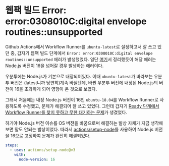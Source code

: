 # 웹팩 빌드 Error: error:0308010C:digital envelope routines::unsupported

Github Actions에서 Workflow Runner를 `ubuntu-latest`로 설정하고서 잘 쓰고 있던 중, 갑자기 웹팩 빌드 단계에서 `Error: error:0308010C:digital envelope routines::unsupported` 에러가 발생했었다. 일단 [여기](../../../front-end/webpack/build-error-0308010c/README.md)서 정리했듯이 해당 에러는 Node.js 버전이 16을 넘어갈 경우 발생하는 에러이다.

우분투에는 Node.js가 기본으로 내장되어있다. 이때 `ubuntu-latest`가 바라보는 우분투 버전은 (latest니까 당연히)계속 바뀔텐데, 바뀐 우분투 버전에 내장된 Node.js의 버전이 16을 초과하게 되어 영향이 온 것으로 보였다.

그래서 처음에는 내장 Node.js 버전이 16인 `ubuntu-18.04`를 Workflow Runner로 사용하도록 수정했고, 문제가 해결되어 잘 쓰고 있었다. 그런데 갑자기 [Ready 단계에서 Workflow Runner를 찾지 못하고 무한 대기하는 문제](../infinite-ready-job/README.md)가 생겼었다.

하기야 Node.js 버전 이슈를 OS 버전을 바꿈으로써 해결하는 발상 자체가 지금 생각해보면 말도 안되는 발상이었다. 따라서 [actions/setup-node](https://github.com/actions/setup-node)를 사용하여 Node.js 버전을 16으로 고정하여 문제가 완전히 해결되었다.

```yaml
steps:
  - uses: actions/setup-node@v3
    with:
      node-version: 16
```
